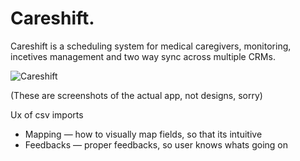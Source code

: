 # Careshift.

Careshift is a scheduling system for medical caregivers, monitoring, incetives management and two way sync across multiple CRMs.

![Careshift](/img/ss/careshift-mobile.webp)

(These are screenshots of the actual app, not designs, sorry)

Ux of csv imports

- Mapping — how to visually map fields, so that its intuitive
- Feedbacks — proper feedbacks, so user knows whats going on
